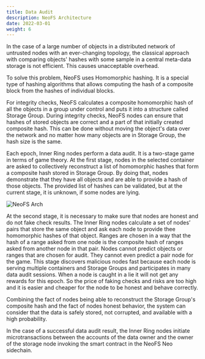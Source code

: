 ```yaml
---
title: Data Audit 
description: NeoFS Architecture
date: 2022-03-01
weight: 6
---
```


In the case of a large number of objects in a distributed network of untrusted nodes with an ever-changing topology, the classical approach with comparing objects' hashes with some sample in a central meta-data storage is not efficient. This causes unacceptable overhead.

To solve this problem, NeoFS uses Homomorphic hashing. It is a special type of hashing algorithms that allows computing the hash of a composite block from the hashes of individual blocks.

For integrity checks, NeoFS calculates a composite homomorphic hash of all the objects in a group under control and puts it into a structure called Storage Group. During integrity checks, NeoFS nodes can ensure that hashes of stored objects are correct and a part of that initially created composite hash. This can be done without moving the object's data over the network and no matter how many objects are in Storage Group, the hash size is the same.

Each epoch, Inner Ring nodes perform a data audit. It is a two-stage game in terms of game theory. At the first stage, nodes in the selected container are asked to collectively reconstruct a list of homomorphic hashes that form a composite hash stored in Storage Group. By doing that, nodes demonstrate that they have all objects and are able to provide a hash of those objects. The provided list of hashes can be validated, but at the current stage, it is unknown, if some nodes are lying.

![NeoFS Arch](../../images/arch_06.png)

At the second stage, it is necessary to make sure that nodes are honest and do not fake check results. The Inner Ring nodes calculate a set of nodes’ pairs that store the same object and ask each node to provide thee homomorphic hashes of that object. Ranges are chosen in a way that the hash of a range asked from one node is the composite hash of ranges asked from another node in that pair. Nodes cannot predict objects or ranges that are chosen for audit. They cannot even predict a pair node for the game. This stage discovers malicious nodes fast because each node is serving multiple containers and Storage Groups and participates in many data audit sessions. When a node is caught in a lie it will not get any rewards for this epoch. So the price of faking checks and risks are too high and it is easier and cheaper for the node to be honest and behave correctly.

Combining the fact of nodes being able to reconstruct the Storage Group's composite hash and the fact of nodes honest behavior, the system can consider that the data is safely stored, not corrupted, and available with a high probability.

In the case of a successful data audit result, the Inner Ring nodes initiate microtransactions between the accounts of the data owner and the owner of the storage node invoking the smart contract in the NeoFS Neo sidechain.
